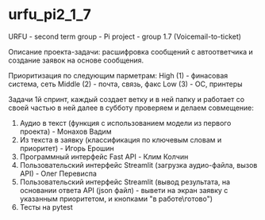 # urfu_pi2_1_7
URFU - second term group - Pi project - group 1.7 (Voicemail-to-ticket)

Описание проекта-задачи: расшифровка сообщений с автоответчика и создание заявок на основе сообщения. 

  Приоритизация по следующим парметрам:
  High (1) - финасовая система, сеть
  Middle (2) - почта, связь, факс
  Low (3) - ОС, принтеры

Задачи 1й спринт, каждый создает ветку и в ней папку и работает со своей частью в ней далее в субботу проверяем и делаем совмещение: 
  1) Аудио в текст (функция с использованием модели из первого проекта) - Монахов Вадим
  2) Из текста в заявку (классификация по ключевым словам и приоритет) - Игорь Ерошин
  3) Программный интерфейс Fast API - Клим Колчин
  4) Пользовательский интерфейс Streamlit (загрузка аудио-файла, вызов API) - Олег Перевиспа
  5) Пользовательский интерфейс Streamlit (вывод результата, на основании ответа API (json файл) - вывети на экран заявку с указанным приоритетом, и кнопками "в работе\готово")
  6) Тесты на pytest
